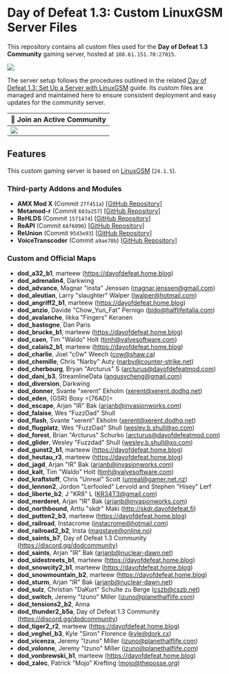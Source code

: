 # Day of Defeat 1.3: Custom LinuxGSM Server Files

This repository contains all custom files used for the **Day of Defeat 1.3 Community** gaming server, hosted at `108.61.151.70:27015`.

![](https://github.com/user-attachments/assets/de60caca-a783-4d64-adeb-b1281d01cfb8)

The server setup follows the procedures outlined in the related [Day of Defeat 1.3: Set Up a Server with LinuxGSM](https://github.com/jonathanlinat/day-of-defeat-linuxgsm-server-setup) guide. Its custom files are managed and maintained here to ensure consistent deployment and easy updates for the community server.

| 💬 Join an Active Community |
| --------------------------- |
| [![](https://dcbadge.vercel.app/api/server/dodcommunity?style=plastic)](https://discord.gg/dodcommunity) |

## Features

This custom gaming server is based on [LinuxGSM](https://linuxgsm.com/servers/dodserver/) (`24.1.5`).

### Third-party Addons and Modules

* **AMX Mod X** (Commit `27f451a`) [[GitHub Repository](https://github.com/alliedmodders/amxmodx)]
* **Metamod-r** (Commit `603a257`) [[GitHub Repository](https://github.com/rehlds/Metamod-R)]
* **ReHLDS** (Commit `1571474`) [[GitHub Repository](https://github.com/rehlds/ReHLDS)]
* **ReAPI** (Commit `66f6096`) [[GitHub Repository](https://github.com/rehlds/reapi)]
* **ReUnion** (Commit `95d3e93`) [[GitHub Repository](https://github.com/rehlds/reunion)]
* **VoiceTranscoder** (Commit `a9ae70b`) [[GitHub Repository](https://github.com/WPMGPRoSToTeMa/VoiceTranscoder)]

### Custom and Official Maps

* **dod_a32_b1**, marteew (https://dayofdefeat.home.blog)
* **dod_adrenalin4**, Darkwing
* **dod_advance**, Magnar "insta" Jenssen (magnar.jenssen@gmail.com)
* **dod_aleutian**, Larry "slaughter" Walper (lwalper@hotmail.com)
* **dod_angriff2_b1**, marteew (https://dayofdefeat.home.blog)
* **dod_anzio**, Davide "Chow_Yun_Fat" Pernigo (bido@halflifeitalia.com)
* **dod_avalanche**, Iikka "Fingers" Keranen
* **dod_bastogne**, Dan Paris
* **dod_brucke_b1**, marteew (https://dayofdefeat.home.blog)
* **dod_caen**, Tim "Waldo" Holt (timh@valvesoftware.com)
* **dod_calais2_b1**, marteew (https://dayofdefeat.home.blog)
* **dod_charlie**, Joel "c0w" Weech (cow@shaw.ca)
* **dod_chemille**, Chris "Narby" Auty (narby@counter-strike.net)
* **dod_cherbourg**, Bryan "Arcturus" S (arcturus@dayofdefeatmod.com)
* **dod_dani_b3**, StreamlineData (angusycheng@gmail.com)
* **dod_diversion**, Darkwing
* **dod_donner**, Svante "xerent" Ekholm (xerent@xerent.dodhq.net)
* **dod_eden**, {GSR} Boxy =[76AD]=
* **dod_escape**, Arjan "IR" Bak (arjanb@invasionworks.com)
* **dod_falaise**, Wes "FuzzDad" Shull 
* **dod_flash**, Svante "xerent" Ekholm (xerent@xerent.dodhq.net)
* **dod_flugplatz**, Wes "FuzzDad" Shull (wesley.b.shull@xo.com)
* **dod_forest**, Brian "Arcturus" Schurko (arcturus@dayofdefeatmod.com)
* **dod_glider**, Wesley "Fuzzdad" Shull (wesley.b.shull@xo.com)
* **dod_gunst2_b1**, marteew (https://dayofdefeat.home.blog)
* **dod_heutau_r3**, marteew (https://dayofdefeat.home.blog)
* **dod_jagd**, Arjan "IR" Bak (arjanb@invasionworks.com)
* **dod_kalt**, Tim "Waldo" Holt (timh@valvesoftware.com)
* **dod_kraftstoff**, Chris "Unreal" Scott (unreal@gamer.net.nz)
* **dod_lennon2**, Jordon "Lerfooled" Lervold and Stephen "Hisey" Lerf
* **dod_liberte_b2**, J "KR8" L (KR34T3@gmail.com)
* **dod_merderet**, Arjan "IR" Bak (arjanb@invasionworks.com)
* **dod_northbound**, Arttu "skdr" Maki (http://skdr.dayofdefeat.fi)
* **dod_putten2_b3**, marteew (https://dayofdefeat.home.blog)
* **dod_railroad**, Instacrome (instacrome@hotmail.com)
* **dod_railroad2_b2**, Insta (magstave@online.no)
* **dod_saints_b7**, Day of Defeat 1.3 Community (https://discord.gg/dodcommunity)
* **dod_saints**, Arjan "IR" Bak (arjanb@nuclear-dawn.net)
* **dod_sidestreets_b1**, marteew (https://dayofdefeat.home.blog)
* **dod_snowcity2_b1**, marteew (https://dayofdefeat.home.blog)
* **dod_snowmountain_b2**, marteew (https://dayofdefeat.home.blog)
* **dod_sturm**, Arjan "IR" Bak (arjanb@nuclear-dawn.net)
* **dod_sulz**, Christian "DaKurt" Schulte zu Berge (cszb@cszb.net)
* **dod_switch**, Jeremy "Izuno" Miller (izuno@planethalflife.com)
* **dod_tensions2_b2**, Anna
* **dod_thunder2_b5a**, Day of Defeat 1.3 Community (https://discord.gg/dodcommunity)
* **dod_tiger2_r2**, marteew (https://dayofdefeat.home.blog)
* **dod_veghel_b3**, Kyle "Siron" Florence (kyle@dork.cx)
* **dod_vicenza**, Jeremy "Izuno" Miller (izuno@planethalflife.com)
* **dod_volonne**, Jeremy "Izuno" Miller (izuno@planethalflife.com)
* **dod_vonbrewski_b1**, marteew (https://dayofdefeat.home.blog)
* **dod_zalec**, Patrick "Mojo" Krefting (mojo@theposse.org)

